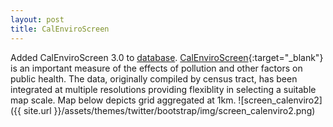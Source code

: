 ```yaml
---
layout: post
title: CalEnviroScreen
---
```

Added CalEnviroScreen 3.0 to [database](/pages/database.html). [CalEnviroScreen](http://oehha.ca.gov/calenviroscreen){:target="_blank"} is an important measure of the effects of pollution and other factors on public health.
The data, originally compiled by census tract, has been integrated at multiple resolutions providing flexiblity in selecting a suitable map scale. 
Map below depicts grid aggregated at 1km.
![screen_calenviro2]({{ site.url }}/assets/themes/twitter/bootstrap/img/screen_calenviro2.png)
